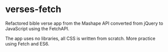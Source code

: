 # verses-fetch
Refactored bible verse app from the Mashape API converted from jQuery to JavaScript using the FetchAPI.

The app uses no libraries, all CSS is written from scratch. More practice using Fetch and ES6.
